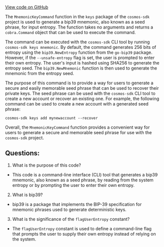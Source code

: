 [View code on GitHub](https://github.com/cosmos/cosmos-sdk.git/client/keys/mnemonic.go)

The `MnemonicKeyCommand` function in the `keys` package of the `cosmos-sdk` project is used to generate a bip39 mnemonic, also known as a seed phrase, for input entropy. The function takes no arguments and returns a `cobra.Command` object that can be used to execute the command. 

The command can be executed with the `cosmos-sdk` CLI tool by running `cosmos-sdk keys mnemonic`. By default, the command generates 256 bits of entropy using the `bip39.NewEntropy` function from the `go-bip39` package. However, if the `--unsafe-entropy` flag is set, the user is prompted to enter their own entropy. The user's input is hashed using SHA256 to generate the entropy seed. The `bip39.NewMnemonic` function is then used to generate the mnemonic from the entropy seed.

The purpose of this command is to provide a way for users to generate a secure and easily memorable seed phrase that can be used to recover their private keys. The seed phrase can be used with the `cosmos-sdk` CLI tool to create a new account or recover an existing one. For example, the following command can be used to create a new account with a generated seed phrase:

```
cosmos-sdk keys add mynewaccount --recover
```

Overall, the `MnemonicKeyCommand` function provides a convenient way for users to generate a secure and memorable seed phrase for use with the `cosmos-sdk` project.
## Questions: 
 1. What is the purpose of this code?
- This code is a command-line interface (CLI) tool that generates a bip39 mnemonic, also known as a seed phrase, by reading from the system entropy or by prompting the user to enter their own entropy.

2. What is bip39?
- bip39 is a package that implements the BIP-39 specification for mnemonic phrases used to generate deterministic keys.

3. What is the significance of the `flagUserEntropy` constant?
- The `flagUserEntropy` constant is used to define a command-line flag that prompts the user to supply their own entropy instead of relying on the system.